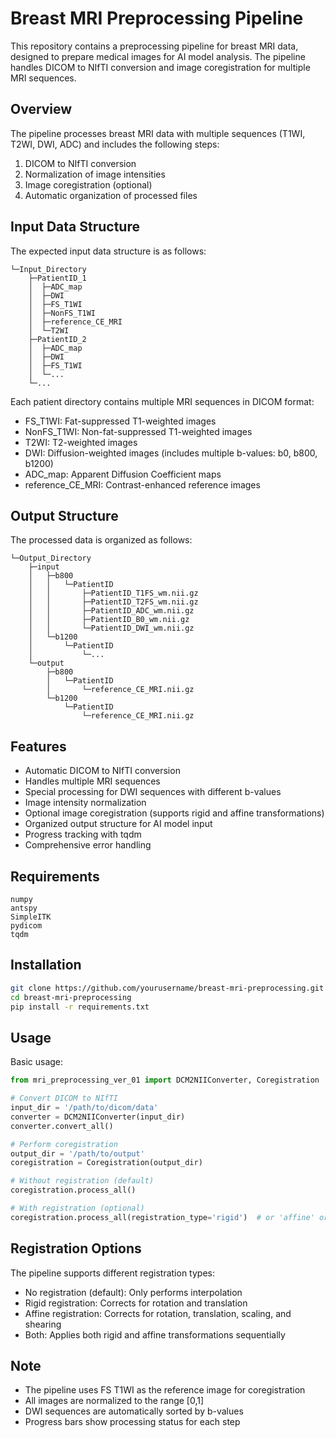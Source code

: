 # Breast MRI Preprocessing Pipeline

This repository contains a preprocessing pipeline for breast MRI data, designed to prepare medical images for AI model analysis. The pipeline handles DICOM to NIfTI conversion and image coregistration for multiple MRI sequences.

## Overview

The pipeline processes breast MRI data with multiple sequences (T1WI, T2WI, DWI, ADC) and includes the following steps:
1. DICOM to NIfTI conversion
2. Normalization of image intensities
3. Image coregistration (optional)
4. Automatic organization of processed files

## Input Data Structure

The expected input data structure is as follows:
```
└─Input_Directory
    ├─PatientID_1
    │  ├─ADC_map
    │  ├─DWI
    │  ├─FS_T1WI
    │  ├─NonFS_T1WI
    │  ├─reference_CE_MRI
    │  └─T2WI
    ├─PatientID_2
    │  ├─ADC_map
    │  ├─DWI
    │  ├─FS_T1WI
    │  └─...
    └─...
```

Each patient directory contains multiple MRI sequences in DICOM format:
- FS_T1WI: Fat-suppressed T1-weighted images
- NonFS_T1WI: Non-fat-suppressed T1-weighted images
- T2WI: T2-weighted images
- DWI: Diffusion-weighted images (includes multiple b-values: b0, b800, b1200)
- ADC_map: Apparent Diffusion Coefficient maps
- reference_CE_MRI: Contrast-enhanced reference images

## Output Structure

The processed data is organized as follows:
```
└─Output_Directory
    ├─input
    │   ├─b800
    │   │   └─PatientID
    │   │       ├─PatientID_T1FS_wm.nii.gz
    │   │       ├─PatientID_T2FS_wm.nii.gz
    │   │       ├─PatientID_ADC_wm.nii.gz
    │   │       ├─PatientID_B0_wm.nii.gz
    │   │       └─PatientID_DWI_wm.nii.gz
    │   └─b1200
    │       └─PatientID
    │           └─...
    └─output
        ├─b800
        │   └─PatientID
        │       └─reference_CE_MRI.nii.gz
        └─b1200
            └─PatientID
                └─reference_CE_MRI.nii.gz
```

## Features

- Automatic DICOM to NIfTI conversion
- Handles multiple MRI sequences
- Special processing for DWI sequences with different b-values
- Image intensity normalization
- Optional image coregistration (supports rigid and affine transformations)
- Organized output structure for AI model input
- Progress tracking with tqdm
- Comprehensive error handling

## Requirements

```
numpy
antspy
SimpleITK
pydicom
tqdm
```

## Installation

```bash
git clone https://github.com/yourusername/breast-mri-preprocessing.git
cd breast-mri-preprocessing
pip install -r requirements.txt
```

## Usage

Basic usage:

```python
from mri_preprocessing_ver_01 import DCM2NIIConverter, Coregistration

# Convert DICOM to NIfTI
input_dir = '/path/to/dicom/data'
converter = DCM2NIIConverter(input_dir)
converter.convert_all()

# Perform coregistration
output_dir = '/path/to/output'
coregistration = Coregistration(output_dir)

# Without registration (default)
coregistration.process_all()

# With registration (optional)
coregistration.process_all(registration_type='rigid')  # or 'affine' or 'both'
```

## Registration Options

The pipeline supports different registration types:
- No registration (default): Only performs interpolation
- Rigid registration: Corrects for rotation and translation
- Affine registration: Corrects for rotation, translation, scaling, and shearing
- Both: Applies both rigid and affine transformations sequentially

## Note

- The pipeline uses FS T1WI as the reference image for coregistration
- All images are normalized to the range [0,1]
- DWI sequences are automatically sorted by b-values
- Progress bars show processing status for each step
